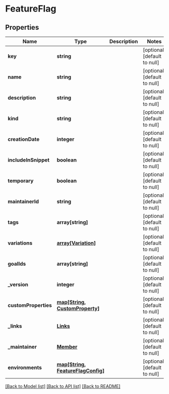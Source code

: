 # FeatureFlag

## Properties
Name | Type | Description | Notes
------------ | ------------- | ------------- | -------------
**key** | **string** |  | [optional] [default to null]
**name** | **string** |  | [optional] [default to null]
**description** | **string** |  | [optional] [default to null]
**kind** | **string** |  | [optional] [default to null]
**creationDate** | **integer** |  | [optional] [default to null]
**includeInSnippet** | **boolean** |  | [optional] [default to null]
**temporary** | **boolean** |  | [optional] [default to null]
**maintainerId** | **string** |  | [optional] [default to null]
**tags** | **array[string]** |  | [optional] [default to null]
**variations** | [**array[Variation]**](Variation.md) |  | [optional] [default to null]
**goalIds** | **array[string]** |  | [optional] [default to null]
**_version** | **integer** |  | [optional] [default to null]
**customProperties** | [**map[String, CustomProperty]**](CustomProperty.md) |  | [optional] [default to null]
**_links** | [**Links**](Links.md) |  | [optional] [default to null]
**_maintainer** | [**Member**](Member.md) |  | [optional] [default to null]
**environments** | [**map[String, FeatureFlagConfig]**](FeatureFlagConfig.md) |  | [optional] [default to null]

[[Back to Model list]](../README.md#documentation-for-models) [[Back to API list]](../README.md#documentation-for-api-endpoints) [[Back to README]](../README.md)


